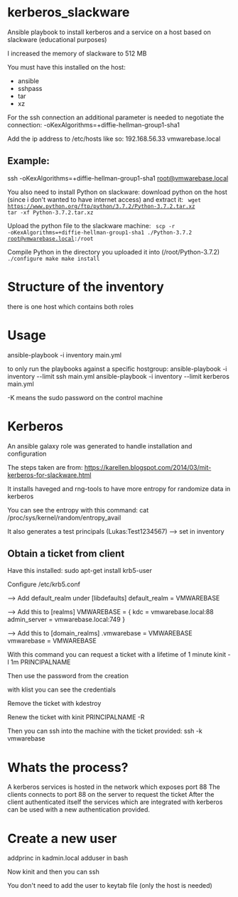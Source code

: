 # kerberos_slackware

Ansible playbook to install kerberos and a service on a host based on slackware (educational purposes)

I increased the memory of slackware to 512 MB

You must have this installed on the host:
* ansible
* sshpass
* tar
* xz

For the ssh connection an additional parameter is needed to negotiate the connection:
-oKexAlgorithms=+diffie-hellman-group1-sha1

Add the ip address to /etc/hosts like so:
192.168.56.33 vmwarebase.local

## Example:
ssh -oKexAlgorithms=+diffie-hellman-group1-sha1 root@vmwarebase.local

You also need to install Python on slackware:
download python on the host (since i don't wanted to have internet access) and extract it:
<code>
wget https://www.python.org/ftp/python/3.7.2/Python-3.7.2.tar.xz
tar -xf Python-3.7.2.tar.xz
</code>

Upload the python file to the slackware machine:
<code>
scp -r -oKexAlgorithms=+diffie-hellman-group1-sha1 ./Python-3.7.2 root@vmwarebase.local:/root
</code>

Compile Python in the directory you uploaded it into (/root/Python-3.7.2)
<code>
./configure
make
make install
</code>

# Structure of the inventory
there is one host which contains both roles
# Usage


ansible-playbook -i inventory main.yml

to only run the playbooks against a specific hostgroup:
ansible-playbook -i inventory --limit ssh main.yml
ansible-playbook -i inventory --limit kerberos main.yml

-K means the sudo password on the control machine
# Kerberos
An ansible galaxy role was generated to handle installation and configuration


The steps taken are from: https://karellen.blogspot.com/2014/03/mit-kerberos-for-slackware.html

It installs haveged and rng-tools to have more entropy for randomize data in kerberos

You can see the entropy with this command:
cat /proc/sys/kernel/random/entropy_avail

It also generates a test principals (Lukas:Test1234567) --> set in inventory
## Obtain a ticket from client

Have this installed:
sudo apt-get install krb5-user

Configure /etc/krb5.conf

--> Add default_realm under [libdefaults]
default_realm = VMWAREBASE

--> Add this to [realms]
VMWAREBASE = {
                 kdc = vmwarebase.local:88
                 admin_server = vmwarebase.local:749
        }

--> Add this to [domain_realms]
.vmwarebase = VMWAREBASE
vmwarebase = VMWAREBASE

With this command you can request a ticket with a lifetime of 1 minute
kinit -l 1m PRINCIPALNAME

Then use the password from the creation

with klist you can see the credentials

Remove the ticket with kdestroy

Renew the ticket with kinit PRINCIPALNAME -R


Then you can ssh into the machine with the ticket provided:
ssh -k vmwarebase


# Whats the process?

A kerberos services is hosted in the network which exposes port 88
The clients connects to port 88 on the server to request the ticket
After the client authenticated itself the services which are integrated with kerberos can be used with a new authentication provided.


# Create a new user
addprinc in kadmin.local
adduser in bash

Now kinit and then you can ssh


You don't need to add the user to keytab file (only the host is needed)